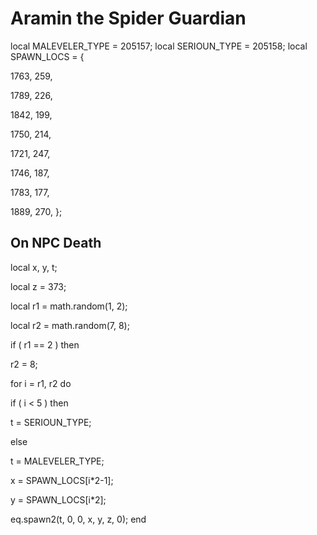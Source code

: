 # Aramin the Spider Guardian
local MALEVELER_TYPE = 205157; 
local SERIOUN_TYPE = 205158; 
local SPAWN_LOCS = {

1763, 259,


1789, 226,

1842, 199,

1750, 214,

1721, 247,


1746, 187,

1783, 177,

1889, 270,
};

## On NPC Death


local x, y, t;

local z = 373;

local r1 = math.random(1, 2);

local r2 = math.random(7, 8);

if ( r1 == 2 ) then


r2 = 8;






for i = r1, r2 do



if ( i < 5 ) then



t = SERIOUN_TYPE;





else



t = MALEVELER_TYPE;






x = SPAWN_LOCS[i*2-1];


y = SPAWN_LOCS[i*2];





eq.spawn2(t, 0, 0, x, y, z, 0);
end
